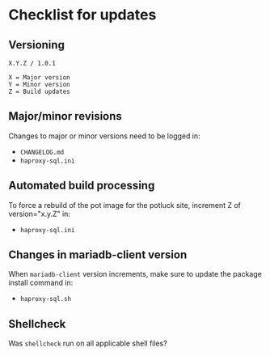 # Checklist for updates

## Versioning
```
X.Y.Z / 1.0.1

X = Major version
Y = Minor version
Z = Build updates
```

## Major/minor revisions
Changes to major or minor versions need to be logged in:
* `CHANGELOG.md`
* `haproxy-sql.ini`

## Automated build processing
To force a rebuild of the pot image for the potluck site, increment Z of version="x.y.Z" in:
* `haproxy-sql.ini`

## Changes in mariadb-client version
When `mariadb-client` version increments, make sure to update the package install command in:
* `haproxy-sql.sh`

## Shellcheck
Was `shellcheck` run on all applicable shell files?
